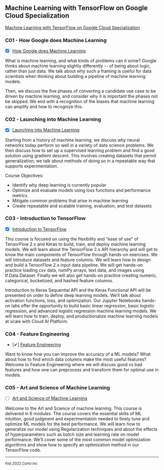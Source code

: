 ## Machine Learning with TensorFlow on Google Cloud Specialization

[Machine Learning with TensorFlow on Google Cloud Specialization](https://www.coursera.org/specializations/machine-learning-tensorflow-gcp)

### C01 - How Google does Machine Learning
 - [x] [How Google does Machine Learning](https://www.coursera.org/learn/google-machine-learning?specialization=machine-learning-tensorflow-gcp)

 What is machine learning, and what kinds of problems can it solve? Google thinks about machine learning slightly differently -- of being about logic, rather than just data. We talk about why such a framing is useful for data scientists when thinking about building a pipeline of machine learning models.

Then, we discuss the five phases of converting a candidate use case to be driven by machine learning, and consider why it is important the phases not be skipped. We end with a recognition of the biases that machine learning can amplify and how to recognize this.

### C02 - Launching into Machine Learning
 - [x] [Launching into Machine Learning](https://www.coursera.org/learn/launching-machine-learning?specialization=machine-learning-tensorflow-gcp)

Starting from a history of machine learning, we discuss why neural networks today perform so well in a variety of data science problems. We then discuss how to set up a supervised learning problem and find a good solution using gradient descent. This involves creating datasets that permit generalization; we talk about methods of doing so in a repeatable way that supports experimentation.

Course Objectives:
  - Identify why deep learning is currently popular
  - Optimize and evaluate models using loss functions and performance metrics
  - Mitigate common problems that arise in machine learning
  - Create repeatable and scalable training, evaluation, and test datasets

### C03 - Introduction to TensorFlow

- [x] [Introduction to TensorFlow](https://www.coursera.org/learn/intro-tensorflow?specialization=machine-learning-tensorflow-gcp)

This course is focused on using the flexibility and “ease  of use” of TensorFlow 2.x and Keras to build, train, and deploy machine learning models.  We will learn about the TensorFlow 2.x API hierarchy and will get to know the main components of TensorFlow through hands-on exercises.  We will introduce datasets and feature columns. We will learn how to design and build a TensorFlow 2.x input data pipeline. We will get hands-on practice loading csv data, numPy arrays, text data, and images using tf.Data.Dataset. Finally we will also get hands-on practice creating numeric, categorical, bucketized, and hashed feature columns.

Introduction to Keras Sequential API and the Keras Functional API will be presented on order to define deep learning models. We’ll talk about activation functions, loss, and optimization. Our Jupyter Notebooks hands-on labs offer the opportunity to build basic linear regression, basic logistic regression, and advanced logistic regression machine learning models. We will learn how to train, deploy, and productionalize machine learning models at scale with Cloud AI Platform.

### C04 - Feature Engineering

- [✔] [Feature Engineering](https://www.coursera.org/learn/feature-engineering?specialization=machine-learning-tensorflow-gcp)

Want to know how you can improve the accuracy of a ML models? What about how to find which data columns make the most useful features? Welcome to Feature Engineering where we will discuss good vs bad features and how one can preprocess and transform them for optimal use in models.

### C05 - Art and Science of Machine Learning

- [ ] [Art and Science of Machine Learning](https://www.coursera.org/learn/art-science-ml?specialization=machine-learning-tensorflow-gcp)

Welcome to the Art and Science of machine learning. This course is delivered in 6 modules. The course covers the essential skills of ML intuition, good judgment and experimentation needed to finely tune and optimize ML models for the best performance. We will learn how to generalize our model using Regularization techniques and about the effects of hyperparameters such as batch size and learning rate on model performance.  We’ll cover some of the most common model optimization algorithms and show how to specify an optimization method in our TensorFlow code.

<hr />
<p><sub><em>Feb 2022 Corto Inc</sub></em></p>
